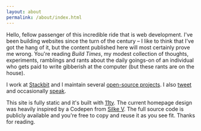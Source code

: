 ```yaml
---
layout: about
permalink: /about/index.html
---
```


Hello, fellow passenger of this incredible ride that is web development. I've been building websites since the turn of the century – I like to think that I've got the hang of it, but the content published here will most certainly prove me wrong. You're reading *Build Times*, my modest collection of thoughts, experiments, ramblings and rants about the daily goings-on of an individual who gets paid to write gibberish at the computer (but these rants are on the house).

I work at [Stackbit](https://stackbit.com) and I maintain several [open-source projects](https://github.com/eduardoboucas). I also [tweet](https://twitter.com/eduardoboucas) and occasionally [speak](https://speakerdeck.com/eduardoboucas).

This site is fully static and it's built with [11ty](https://www.11ty.io/). The current homepage design was heavily inspired by a Codepen from [Silke V](https://codepen.io/silkine). The full source code is publicly available and you're free to copy and reuse it as you see fit. Thanks for reading. <!--tomb-->
